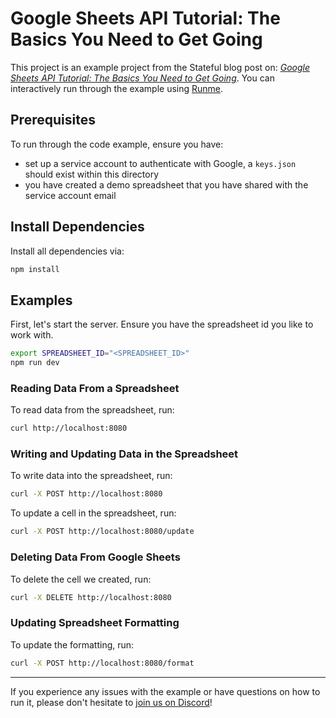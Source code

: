 # Google Sheets API Tutorial: The Basics You Need to Get Going

This project is an example project from the Stateful blog post on: [*Google Sheets API Tutorial: The Basics You Need to Get Going*](https://stateful.com/blog/google-sheets-api-tutorial). You can interactively run through the example using [Runme](https://runme.dev/).

## Prerequisites

To run through the code example, ensure you have:

- set up a service account to authenticate with Google, a `keys.json` should exist within this directory
- you have created a demo spreadsheet that you have shared with the service account email

## Install Dependencies

Install all dependencies via:

```sh { interactive=false }
npm install
```

## Examples

First, let's start the server. Ensure you have the spreadsheet id you like to work with.

```sh { background=true }
export SPREADSHEET_ID="<SPREADSHEET_ID>"
npm run dev
```

### Reading Data From a Spreadsheet

To read data from the spreadsheet, run:

```sh { interactive=false }
curl http://localhost:8080
```

### Writing and Updating Data in the Spreadsheet

To write data into the spreadsheet, run:

```sh { interactive=false }
curl -X POST http://localhost:8080
```

To update a cell in the spreadsheet, run:

```sh { interactive=false }
curl -X POST http://localhost:8080/update
```

### Deleting Data From Google Sheets

To delete the cell we created, run:

```sh { interactive=false }
curl -X DELETE http://localhost:8080
```

### Updating Spreadsheet Formatting

To update the formatting, run:

```sh { interactive=false }
curl -X POST http://localhost:8080/format
```

---

If you experience any issues with the example or have questions on how to run it, please don't hesitate to [join us on Discord](https://discord.com/invite/BQm8zRCBUY)!